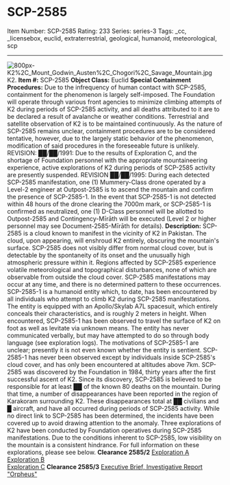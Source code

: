 # SCP-2585
Item Number: SCP-2585
Rating: 233
Series: series-3
Tags: _cc, _licensebox, euclid, extraterrestrial, geological, humanoid, meteorological, scp

---

![800px-K2%2C_Mount_Godwin_Austen%2C_Chogori%2C_Savage_Mountain.jpg](https://scp-wiki.wdfiles.com/local--files/scp-2585/800px-K2%2C_Mount_Godwin_Austen%2C_Chogori%2C_Savage_Mountain.jpg)
K2.
**Item #:** SCP-2585
**Object Class:** Euclid
**Special Containment Procedures:** Due to the infrequency of human contact with SCP-2585, containment for the phenomenon is largely self-imposed. The Foundation will operate through various front agencies to minimize climbing attempts of K2 during periods of SCP-2585 activity, and all deaths attributed to it are to be declared a result of avalanche or weather conditions. Terrestrial and satellite observation of K2 is to be maintained continuously. As the nature of SCP-2585 remains unclear, containment procedures are to be considered tentative, however, due to the largely static behavior of the phenomenon, modification of said procedures in the foreseeable future is unlikely.
REVISION: ██/██/1991: Due to the results of Exploration C, and the shortage of Foundation personnel with the appropriate mountaineering experience, active explorations of K2 during periods of SCP-2585 activity are presently suspended.
REVISION ██/██/1995: During each detected SCP-2585 manifestation, one (1) Mummery-Class drone operated by a Level-2 engineer at Outpost-2585 is to ascend the mountain and confirm the presence of SCP-2585-1. In the event that SCP-2585-1 is not detected within 48 hours of the drone clearing the 7000m mark, or SCP-2585-1 is confirmed as neutralized, one (1) D-Class personnel will be allotted to Outpost-2585 and Contingency-Mīrāth will be executed (Level 2 or higher personnel may see Document-2585-Mīrāth for details).
**Description:** SCP-2585 is a cloud known to manifest in the vicinity of K2 in Pakistan. The cloud, upon appearing, will enshroud K2 entirely, obscuring the mountain's surface. SCP-2585 does not visibly differ from normal cloud cover, but is detectable by the spontaneity of its onset and the unusually high atmospheric pressure within it. Regions affected by SCP-2585 experience volatile meteorological and topographical disturbances, none of which are observable from outside the cloud cover. SCP-2585 manifestations may occur at any time, and there is no determined pattern to these occurrences.
SCP-2585-1 is a humanoid entity which, to date, has been encountered by all individuals who attempt to climb K2 during SCP-2585 manifestations. The entity is equipped with an Apollo/Skylab A7L spacesuit, which entirely conceals their characteristics, and is roughly 2 meters in height. When encountered, SCP-2585-1 has been observed to travel the surface of K2 on foot as well as levitate via unknown means. The entity has never communicated verbally, but may have attempted to do so through body language (see exploration logs). The motivations of SCP-2585-1 are unclear; presently it is not even known whether the entity is sentient. SCP-2585-1 has never been observed except by individuals inside SCP-2585's cloud cover, and has only been encountered at altitudes above 7km.
SCP-2585 was discovered by the Foundation in 1984, thirty years after the first successful ascent of K2. Since its discovery, SCP-2585 is believed to be responsible for at least ██ of the known 80 deaths on the mountain. During that time, a number of disappearances have been reported in the region of Karakoram surrounding K2. These disappearances total at ██ civilians and █ aircraft, and have all occurred during periods of SCP-2585 activity. While no direct link to SCP-2585 has been determined, the incidents have been covered up to avoid drawing attention to the anomaly.
Three explorations of K2 have been conducted by Foundation operatives during SCP-2585 manifestations. Due to the conditions inherent to SCP-2585, low visibility on the mountain is a consistent hindrance. For full information on these explorations, please see below.
**Clearance 2585/2**
[Exploration A](/scp-2585-exploration-log-a)  
[Exploration B](/scp-2585-exploration-log-b)  
[Exploration C](/scp-2585-exploration-log-c)
**Clearance 2585/3**
[Executive Brief, Investigative Report "Orpheus"](/executive-brief-investigative-report-orpheus)